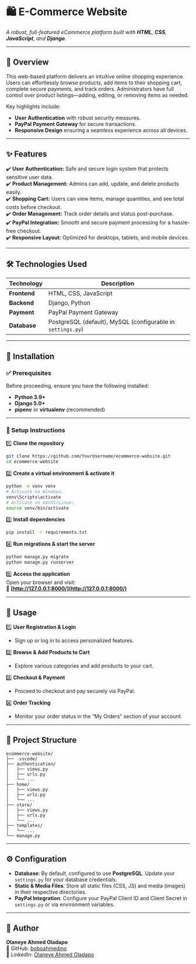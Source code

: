 # 🛍️ E-Commerce Website  
_A robust, full-featured eCommerce platform built with **HTML**, **CSS**, **JavaScript**, and **Django**._

---

## 🚀 Overview  
This web-based platform delivers an intuitive online shopping experience. Users can effortlessly browse products, add items to their shopping cart, complete secure payments, and track orders. Administrators have full control over product listings—adding, editing, or removing items as needed.

Key highlights include:  
- **User Authentication** with robust security measures.  
- **PayPal Payment Gateway** for secure transactions.  
- **Responsive Design** ensuring a seamless experience across all devices.  

---

## ✨ Features  
✔️ **User Authentication:** Safe and secure login system that protects sensitive user data.  
✔️ **Product Management:** Admins can add, update, and delete products easily.  
✔️ **Shopping Cart:** Users can view items, manage quantities, and see total costs before checkout.  
✔️ **Order Management:** Track order details and status post-purchase.  
✔️ **PayPal Integration:** Smooth and secure payment processing for a hassle-free checkout.  
✔️ **Responsive Layout:** Optimized for desktops, tablets, and mobile devices.  

---

## 🛠️ Technologies Used  
| **Technology**   | **Description**                                             |
|------------------|-------------------------------------------------------------|
| **Frontend**     | HTML, CSS, JavaScript                                       |
| **Backend**      | Django, Python                                              |
| **Payment**      | PayPal Payment Gateway                                      |
| **Database**     | PostgreSQL (default), MySQL (configurable in `settings.py`) |

---

## 🔧 Installation  

### ✅ Prerequisites  
Before proceeding, ensure you have the following installed:  
- **Python 3.9+**  
- **Django 5.0+**  
- **pipenv** or **virtualenv** (recommended)  

---

### 📌 Setup Instructions  

1️⃣ **Clone the repository**  
```bash
git clone https://github.com/YourUsername/ecommerce-website.git
cd ecommerce-website
```

2️⃣ **Create a virtual environment & activate it**  
```bash
python -m venv venv
# Activate on Windows:
venv\Scripts\activate
# Activate on macOS/Linux:
source venv/bin/activate
```

3️⃣ **Install dependencies**  
```bash
pip install -r requirements.txt
```

4️⃣ **Run migrations & start the server**  
```bash
python manage.py migrate
python manage.py runserver
```

5️⃣ **Access the application**  
Open your browser and visit:  
🔗 **[http://127.0.0.1:8000/](http://127.0.0.1:8000/)**  

---

## 🎯 Usage  

1️⃣ **User Registration & Login**  
   - Sign up or log in to access personalized features.  

2️⃣ **Browse & Add Products to Cart**  
   - Explore various categories and add products to your cart.  

3️⃣ **Checkout & Payment**  
   - Proceed to checkout and pay securely via PayPal.  

4️⃣ **Order Tracking**  
   - Monitor your order status in the “My Orders” section of your account.  

---

## 📁 Project Structure  
```plaintext
ecommerce-website/
├── .vscode/
├── authentication/
│   ├── views.py
│   ├── urls.py
│   └── ...
├── home/
│   ├── views.py
│   ├── urls.py
│   └── ...
├── store/
│   ├── views.py
│   ├── urls.py
│   └── ...
├── templates/
│   └── ...
└── manage.py
```

---

## ⚙️ Configuration  

- **Database**: By default, configured to use **PostgreSQL**. Update your `settings.py` for your database credentials.  
- **Static & Media Files**: Store all static files (CSS, JS) and media (images) in their respective directories.  
- **PayPal Integration**: Configure your PayPal Client ID and Client Secret in `settings.py` or via environment variables.  

---

## 👤 Author  
**Olaneye Ahmed Oladapo**  
🔗 GitHub: [boboahmedino](https://github.com/boboahmedino)  
🔗 LinkedIn: [Olaneye Ahmed Oladapo](https://www.linkedin.com/in/olaneye/)  
